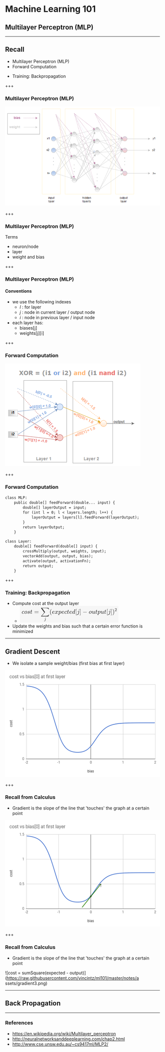 # Machine Learning 101
## Multilayer Perceptron (MLP)

---
## Recall
* Multilayer Perceptron (MLP)
* Forward Computation
- Training: Backpropagation

+++
### Multilayer Perceptron (MLP)

![Picture of MLP](https://raw.githubusercontent.com/vincintz/ml101/master/notes/assets/mlp.png)

+++
### Multilayer Perceptron (MLP)

Terms
* neuron/node
* layer
* weight and bias


+++
### Multilayer Perceptron (MLP)

#### Conventions
* we use the following indexes
  * _l_ : for layer
  * _j_ : node in current layer / output node
  * _i_ : node in previous layer / input node
* each layer has:
  * biases\[j\]
  * weights\[j\]\[i\]

+++
### Forward Computation
![Picture of MLP](https://raw.githubusercontent.com/vincintz/ml101/master/notes/assets/xor-mlp.png)

+++
### Forward Computation
```
class MLP:
    public double[] feedForward(double... input) {
        double[] layerOutput = input;
        for (int l = 0; l < layers.length; l++) {
            layerOutput = layers[l].feedForward(layerOutput);
        }
        return layerOutput;
    }
```
```
class Layer:
    double[] feedForward(double[] input) {
        crossMultiply(output, weights, input);
        vectorAdd(output, output, bias);
        activate(output, activationFn);
        return output;
    }
```
+++
### Training: Backpropagation

* Compute cost at the output layer
  * ![cost = sumSquare(expected - output)](https://raw.githubusercontent.com/vincintz/ml101/master/notes/assets/cost.png)
* Update the weights and bias such that a certain error function is minimized

---
## Gradient Descent

* We isolate a sample weight/bias (first bias at first layer)

![cost = sumSquare(expected - output)](https://raw.githubusercontent.com/vincintz/ml101/master/notes/assets/gradient1.png)

+++
### Recall from Calculus

* Gradient is the slope of the line that 'touches' the graph at a certain point

![cost = sumSquare(expected - output)](https://raw.githubusercontent.com/vincintz/ml101/master/notes/assets/gradient2.png)

+++
### Recall from Calculus

* Gradient is the slope of the line that 'touches' the graph at a certain point

![cost = sumSquare(expected - output)](https://raw.githubusercontent.com/vincintz/ml101/master/notes/a  ssets/gradient3.png)

---
## Back Propagation

---
### References
* https://en.wikipedia.org/wiki/Multilayer_perceptron
* http://neuralnetworksanddeeplearning.com/chap2.html
* http://www.cse.unsw.edu.au/~cs9417ml/MLP2/